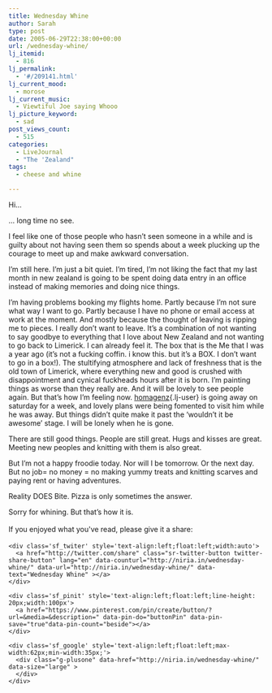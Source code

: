 ```yaml
---
title: Wednesday Whine
author: Sarah
type: post
date: 2005-06-29T22:38:00+00:00
url: /wednesday-whine/
lj_itemid:
  - 816
lj_permalink:
  - '#/209141.html'
lj_current_mood:
  - morose
lj_current_music:
  - Viewtiful Joe saying Whooo
lj_picture_keyword:
  - sad
post_views_count:
  - 515
categories:
  - LiveJournal
  - "The 'Zealand"
tags:
  - cheese and whine

---
```

<div id="fb-root">
</div>

Hi&#8230;

&#8230; long time no see.

I feel like one of those people who hasn&#8217;t seen someone in a while and is guilty about not having seen them so spends about a week plucking up the courage to meet up and make awkward conversation.

I&#8217;m still here. I&#8217;m just a bit quiet. I&#8217;m tired, I&#8217;m not liking the fact that my last month in new zealand is going to be spent doing data entry in an office instead of making memories and doing nice things.
  
I&#8217;m having problems booking my flights home. Partly because I&#8217;m not sure what way I want to go. Partly because I have no phone or email access at work at the moment. And mostly because the thought of leaving is ripping me to pieces. I really don&#8217;t want to leave. It&#8217;s a combination of not wanting to say goodbye to everything that I love about New Zealand and not wanting to go back to Limerick. I can already feel it. The box that is the Me that I was a year ago (it&#8217;s not a fucking coffin. i know this. but it&#8217;s a BOX. I don&#8217;t want to go in a box!). The stultifying atmosphere and lack of freshness that is the old town of Limerick, where everything new and good is crushed with disappointment and cynical fuckheads hours after it is born. I&#8217;m painting things as worse than they really are. And it will be lovely to see people again. But that&#8217;s how I&#8217;m feeling now. [homagenz][1]{.lj-user} is going away on saturday for a week, and lovely plans were being fomented to visit him while he was away. But things didn&#8217;t quite make it past the &#8216;wouldn&#8217;t it be awesome&#8217; stage. I will be lonely when he is gone.
  
There are still good things. People are still great. Hugs and kisses are great. Meeting new peoples and knitting with them is also great.
  
But I&#8217;m not a happy froodie today. Nor will I be tomorrow. Or the next day. But no job= no money = no making yummy treats and knitting scarves and paying rent or having adventures.
  
Reality DOES Bite. Pizza is only sometimes the answer.

Sorry for whining. But that&#8217;s how it is.

<div class='sfsi_Sicons' style='width: 100%; display: inline-block; vertical-align: middle; text-align:left'>
  <div style='margin:0px 8px 0px 0px; line-height: 24px'>
    <span>If you enjoyed what you've read, please give it a share:</span>
  </div>
  
  <div class='sfsi_socialwpr'>
    <div class='sf_fb' style='text-align:left;width:125px'>
      <div class="fb-like" href="http://niria.in/wednesday-whine/" width="180" send="false" showfaces="false"  action="like" data-share="true"data-layout="button_count" >
      </div>
    </div>
    
    <div class='sf_twiter' style='text-align:left;float:left;width:auto'>
      <a href="http://twitter.com/share" class="sr-twitter-button twitter-share-button" lang="en" data-counturl="http://niria.in/wednesday-whine/" data-url="http://niria.in/wednesday-whine/" data-text="Wednesday Whine" ></a>
    </div>
    
    <div class='sf_pinit' style='text-align:left;float:left;line-height: 20px;width:100px'>
      <a href="https://www.pinterest.com/pin/create/button/?url=&media=&description=" data-pin-do="buttonPin" data-pin-save="true"data-pin-count="beside"></a>
    </div>
    
    <div class='sf_google' style='text-align:left;float:left;max-width:62px;min-width:35px;'>
      <div class="g-plusone" data-href="http://niria.in/wednesday-whine/" data-size="large" >
      </div>
    </div>
  </div>
</div>

 [1]: http://homagenz.livejournal.com/
